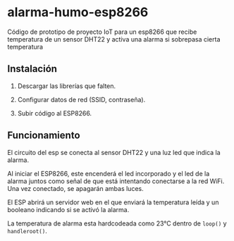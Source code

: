# alarma-humo-esp8266

Código de prototipo de proyecto IoT para un esp8266 que recibe temperatura de
un sensor DHT22 y activa una alarma si sobrepasa cierta temperatura


## Instalación

1. Descargar las librerías que falten.

2. Configurar datos de red (SSID, contraseña).

3. Subir código al ESP8266.

## Funcionamiento

El circuito del esp se conecta al sensor DHT22 y una luz led que indica la alarma.

Al iniciar el ESP8266, este encenderá el led incorporado y el led de la alarma juntos como señal de que está intentando conectarse a la red WiFi. Una vez conectado, se apagarán ambas luces.

El ESP abrirá un servidor web en el que enviará la temperatura leída y un booleano indicando si se activó la alarma.

La temperatura de alarma esta hardcodeada como 23°C dentro de `loop()` y `handleroot()`.
